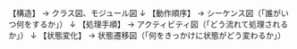 【構造】        → クラス図、モジュール図
  ↓
【動作順序】    → シーケンス図（「誰がいつ何をするか」）
  ↓
【処理手順】    → アクティビティ図（「どう流れて処理されるか」）
  ↓
【状態変化】    → 状態遷移図（「何をきっかけに状態がどう変わるか」）
